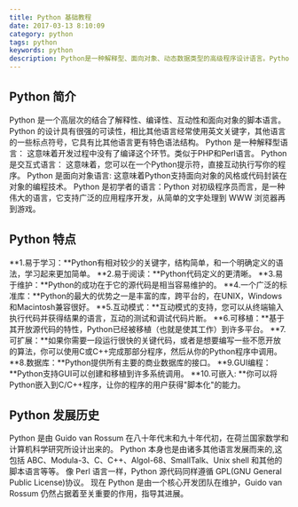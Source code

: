 ```yaml
---
title: Python 基础教程
date: 2017-03-13 8:10:09
category: python
tags: python
keywords: python
description: Python是一种解释型、面向对象、动态数据类型的高级程序设计语言。Python由Guido van Rossum于1989年底发明，第一个公开发行版发行于1991年。像Perl语言一样, Python 源代码同样遵循 GPL(GNU General Public License)协议。
---
```

## Python 简介
Python 是一个高层次的结合了解释性、编译性、互动性和面向对象的脚本语言。
Python 的设计具有很强的可读性，相比其他语言经常使用英文关键字，其他语言的一些标点符号，它具有比其他语言更有特色语法结构。
Python 是一种解释型语言： 这意味着开发过程中没有了编译这个环节。类似于PHP和Perl语言。
Python 是交互式语言： 这意味着，您可以在一个Python提示符，直接互动执行写你的程序。
Python 是面向对象语言: 这意味着Python支持面向对象的风格或代码封装在对象的编程技术。
Python 是初学者的语言：Python 对初级程序员而言，是一种伟大的语言，它支持广泛的应用程序开发，从简单的文字处理到 WWW 浏览器再到游戏。
## Python 特点
**1.易于学习：**Python有相对较少的关键字，结构简单，和一个明确定义的语法，学习起来更加简单。
**2.易于阅读：**Python代码定义的更清晰。
**3.易于维护：**Python的成功在于它的源代码是相当容易维护的。
**4.一个广泛的标准库：**Python的最大的优势之一是丰富的库，跨平台的，在UNIX，Windows和Macintosh兼容很好。
**5.互动模式：**互动模式的支持，您可以从终端输入执行代码并获得结果的语言，互动的测试和调试代码片断。
**6.可移植：**基于其开放源代码的特性，Python已经被移植（也就是使其工作）到许多平台。
**7.可扩展：**如果你需要一段运行很快的关键代码，或者是想要编写一些不愿开放的算法，你可以使用C或C++完成那部分程序，然后从你的Python程序中调用。
**8.数据库：**Python提供所有主要的商业数据库的接口。
**9.GUI编程：**Python支持GUI可以创建和移植到许多系统调用。
**10.可嵌入: **你可以将Python嵌入到C/C++程序，让你的程序的用户获得"脚本化"的能力。
## Python 发展历史
Python 是由 Guido van Rossum 在八十年代末和九十年代初，在荷兰国家数学和计算机科学研究所设计出来的。
Python 本身也是由诸多其他语言发展而来的,这包括 ABC、Modula-3、C、C++、Algol-68、SmallTalk、Unix shell 和其他的脚本语言等等。
像 Perl 语言一样，Python 源代码同样遵循 GPL(GNU General Public License)协议。
现在 Python 是由一个核心开发团队在维护，Guido van Rossum 仍然占据着至关重要的作用，指导其进展。




